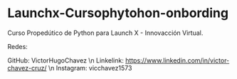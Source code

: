 # Launchx-Cursophytohon-onbording

Curso Propedútico de Python para Launch X - Innovacción Virtual.

Redes:

GitHub: VictorHugoChavez \n
Linkelink: https://www.linkedin.com/in/victor-chavez-cruz/ \n
Instagram: vicchavez1573
